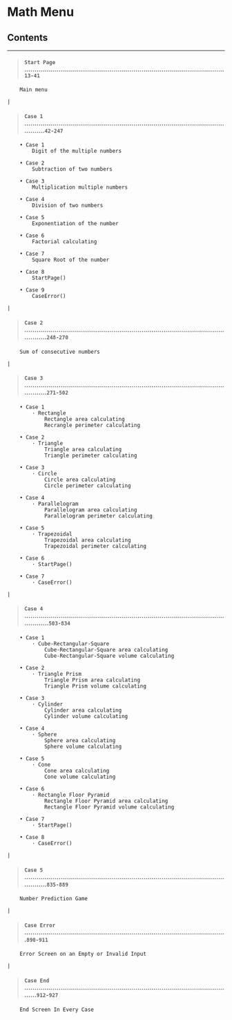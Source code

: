 # Math Menu


## Contents
---
>#### `Start Page` ...................................................................................................`13-41`
```
    Main menu
```
`|`
>#### `Case 1` .............................................................................................................`42-247`
```
    • Case 1
        Digit of the multiple numbers

    • Case 2
        Subtraction of two numbers

    • Case 3
        Multiplication multiple numbers

    • Case 4
        Division of two numbers

    • Case 5
        Exponentiation of the number

    • Case 6
        Factorial calculating

    • Case 7
        Square Root of the number

    • Case 8
        StartPage()

    • Case 9
        CaseError()
```
`|`
>#### `Case 2` ..............................................................................................................`248-270`
```
    Sum of consecutive numbers
```
`|`
>#### `Case 3` ..............................................................................................................`271-502`
```
    • Case 1
        · Rectangle
            Rectangle area calculating
            Recrangle perimeter calculating

    • Case 2
        · Triangle
            Triangle area calculating
            Triangle perimeter calculating

    • Case 3
        · Circle
            Circle area calculating
            Circle perimeter calculating

    • Case 4
        · Parallelogram
            Parallelogram area calculating
            Parallelogram perimeter calculating

    • Case 5
        · Trapezoidal
            Trapezoidal area calculating
            Trapezoidal perimeter calculating

    • Case 6
        · StartPage()

    • Case 7
        · CaseError()
```
`|`
>#### `Case 4` ...............................................................................................................`503-834`
```
    • Case 1
        · Cube-Rectangular-Square
            Cube-Rectangular-Square area calculating
            Cube-Rectangular-Square volume calculating

    • Case 2
        · Triangle Prism
            Triangle Prism area calculating
            Triangle Prism volume calculating

    • Case 3
        · Cylinder
            Cylinder area calculating
            Cylinder volume calculating

    • Case 4
        · Sphere
            Sphere area calculating
            Sphere volume calculating

    • Case 5
        · Cone
            Cone area calculating
            Cone volume calculating

    • Case 6
        · Rectangle Floor Pyramid
            Rectangle Floor Pyramid area calculating
            Rectangle Floor Pyramid volume calculating

    • Case 7
        · StartPage()

    • Case 8
        · CaseError()

```
`|`
>#### `Case 5` ..............................................................................................................`835-889`
```
    Number Prediction Game
```
`|`
>#### `Case Error` ....................................................................................................`890-911`
```
    Error Screen on an Empty or Invalid Input
```
`|`
>#### `Case End` .........................................................................................................`912-927`
```
    End Screen In Every Case
```
